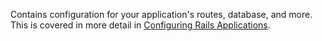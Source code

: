 Contains configuration for your application's routes, database, and more. This is covered in more detail in [Configuring Rails Applications].


[Configuring Rails Applications]: https://guides.rubyonrails.org/configuring.html
